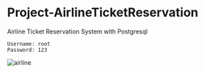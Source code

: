 # Project-AirlineTicketReservation
Airline Ticket Reservation System with Postgresql

    Username: root
    Password: 123

![airline](https://user-images.githubusercontent.com/99421433/169709243-904d9e8a-2572-4a66-94da-9be4e4d51495.png)
